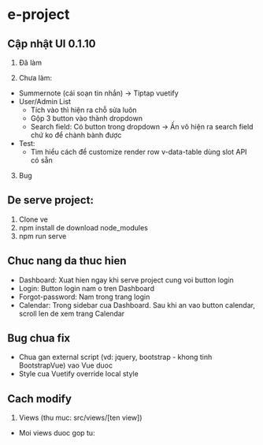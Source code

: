 # e-project

## Cập nhật UI 0.1.10

1. Đã làm

2. Chưa làm:

- Summernote (cái soạn tin nhắn) -> Tiptap vuetify
- User/Admin List
  - Tích vào thì hiện ra chỗ sửa luôn
  - Gộp 3 button vào thành dropdown
  - Search field: Có button trong dropdown -> Ấn vô hiện ra search field chứ ko để chành bành được
- Test:
  - Tìm hiểu cách để customize render row v-data-table dùng slot API có sẵn

3. Bug

## De serve project:

1. Clone ve
2. npm install de download node_modules
3. npm run serve

## Chuc nang da thuc hien

- Dashboard: Xuat hien ngay khi serve project cung voi button login
- Login: Button login nam o tren Dashboard
- Forgot-password: Nam trong trang login
- Calendar: Trong sidebar cua Dashboard. Sau khi an vao button calendar, scroll len de xem trang
  Calendar

## Bug chua fix

- Chua gan external script (vd: jquery, bootstrap - khong tinh BootstrapVue) vao Vue duoc
- Style cua Vuetify override local style

## Cach modify

1. Views (thu muc: src/views/[ten view])

- Moi views duoc gop tu: <template> [ten view].html; <script> main.js; <style> main.css
- File main.js import external scripts cua AdminLTE (dang bi bug)
- File main.css import external styles cua AdminLTE.

2. Router (thu muc: src/router/index.js)

3. Link github AdminLTE: https://github.com/ColorlibHQ/AdminLTE

---

## Project start custom

```
npm start
```

## Project setup

```
npm install
```

### Compiles and hot-reloads for development

```
npm run serve
```

### Compiles and minifies for production

```
npm run build
```

### Lints and fixes files

```
npm run lint
```

### Customize configuration

See [Configuration Reference](https://cli.vuejs.org/config/).
